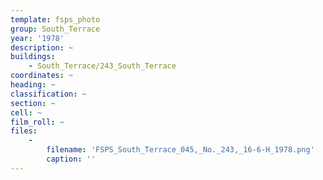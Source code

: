 ```yaml
---
template: fsps_photo
group: South_Terrace
year: '1978'
description: ~
buildings:
    - South_Terrace/243_South_Terrace
coordinates: ~
heading: ~
classification: ~
section: ~
cell: ~
film_roll: ~
files:
    -
        filename: 'FSPS_South_Terrace_045,_No._243,_16-6-H_1978.png'
        caption: ''
---
```

